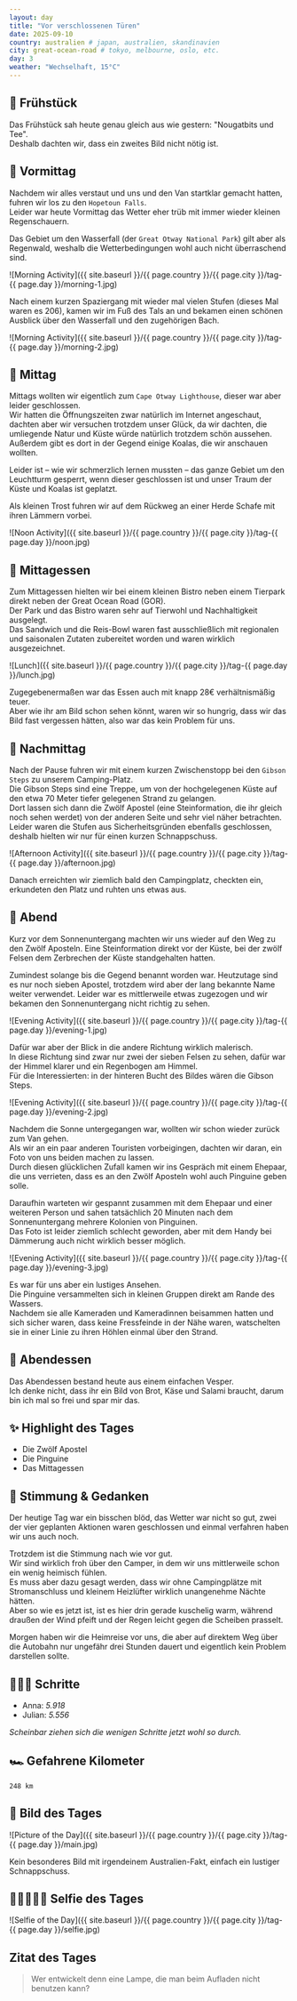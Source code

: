 ```yaml
---
layout: day
title: "Vor verschlossenen Türen"
date: 2025-09-10
country: australien # japan, australien, skandinavien
city: great-ocean-road # tokyo, melbourne, oslo, etc.
day: 3
weather: "Wechselhaft, 15°C"
---
```


## 🥐 Frühstück

Das Frühstück sah heute genau gleich aus wie gestern: "Nougatbits und Tee".  
Deshalb dachten wir, dass ein zweites Bild nicht nötig ist.

## 🌅 Vormittag

Nachdem wir alles verstaut und uns und den Van startklar gemacht hatten, fuhren wir los zu den `Hopetoun Falls`.  
Leider war heute Vormittag das Wetter eher trüb mit immer wieder kleinen Regenschauern.  

Das Gebiet um den Wasserfall (der `Great Otway National Park`) gilt aber als Regenwald, weshalb die Wetterbedingungen wohl auch nicht überraschend sind.  

![Morning Activity]({{ site.baseurl }}/{{ page.country }}/{{ page.city }}/tag-{{ page.day }}/morning-1.jpg)

Nach einem kurzen Spaziergang mit wieder mal vielen Stufen (dieses Mal waren es 206), kamen wir im Fuß des Tals an und bekamen einen schönen Ausblick über den Wasserfall und den zugehörigen Bach.  

![Morning Activity]({{ site.baseurl }}/{{ page.country }}/{{ page.city }}/tag-{{ page.day }}/morning-2.jpg)

## 🌇 Mittag

Mittags wollten wir eigentlich zum `Cape Otway Lighthouse`, dieser war aber leider geschlossen.  
Wir hatten die Öffnungszeiten zwar natürlich im Internet angeschaut, dachten aber wir versuchen trotzdem unser Glück, da wir dachten, die umliegende Natur und Küste würde natürlich trotzdem schön aussehen.  
Außerdem gibt es dort in der Gegend einige Koalas, die wir anschauen wollten.  

Leider ist – wie wir schmerzlich lernen mussten – das ganze Gebiet um den Leuchtturm gesperrt, wenn dieser geschlossen ist und unser Traum der Küste und Koalas ist geplatzt.  

Als kleinen Trost fuhren wir auf dem Rückweg an einer Herde Schafe mit ihren Lämmern vorbei.  

![Noon Activity]({{ site.baseurl }}/{{ page.country }}/{{ page.city }}/tag-{{ page.day }}/noon.jpg)

## 🍣 Mittagessen

Zum Mittagessen hielten wir bei einem kleinen Bistro neben einem Tierpark direkt neben der Great Ocean Road (GOR).  
Der Park und das Bistro waren sehr auf Tierwohl und Nachhaltigkeit ausgelegt.  
Das Sandwich und die Reis-Bowl waren fast ausschließlich mit regionalen und saisonalen Zutaten zubereitet worden und waren wirklich ausgezeichnet.  

![Lunch]({{ site.baseurl }}/{{ page.country }}/{{ page.city }}/tag-{{ page.day }}/lunch.jpg)

Zugegebenermaßen war das Essen auch mit knapp 28€ verhältnismäßig teuer.  
Aber wie ihr am Bild schon sehen könnt, waren wir so hungrig, dass wir das Bild fast vergessen hätten, also war das kein Problem für uns.  

## 🌆 Nachmittag

Nach der Pause fuhren wir mit einem kurzen Zwischenstopp bei den `Gibson Steps` zu unserem Camping-Platz.  
Die Gibson Steps sind eine Treppe, um von der hochgelegenen Küste auf den etwa 70 Meter tiefer gelegenen Strand zu gelangen.  
Dort lassen sich dann die Zwölf Apostel (eine Steinformation, die ihr gleich noch sehen werdet) von der anderen Seite und sehr viel näher betrachten.  
Leider waren die Stufen aus Sicherheitsgründen ebenfalls geschlossen, deshalb hielten wir nur für einen kurzen Schnappschuss.  

![Afternoon Activity]({{ site.baseurl }}/{{ page.country }}/{{ page.city }}/tag-{{ page.day }}/afternoon.jpg)

Danach erreichten wir ziemlich bald den Campingplatz, checkten ein, erkundeten den Platz und ruhten uns etwas aus.  

## 🌙 Abend

Kurz vor dem Sonnenuntergang machten wir uns wieder auf den Weg zu den Zwölf Aposteln.
Eine Steinformation direkt vor der Küste, bei der zwölf Felsen dem Zerbrechen der Küste standgehalten hatten.

Zumindest solange bis die Gegend benannt worden war.
Heutzutage sind es nur noch sieben Apostel, trotzdem wird aber der lang bekannte Name weiter verwendet. 
Leider war es mittlerweile etwas zugezogen und wir bekamen den Sonnenuntergang nicht richtig zu sehen.

![Evening Activity]({{ site.baseurl }}/{{ page.country }}/{{ page.city }}/tag-{{ page.day }}/evening-1.jpg)

Dafür war aber der Blick in die andere Richtung wirklich malerisch.  
In diese Richtung sind zwar nur zwei der sieben Felsen zu sehen, dafür war der Himmel klarer und ein Regenbogen am Himmel.  
Für die Interessierten: in der hinteren Bucht des Bildes wären die Gibson Steps.  

![Evening Activity]({{ site.baseurl }}/{{ page.country }}/{{ page.city }}/tag-{{ page.day }}/evening-2.jpg)

Nachdem die Sonne untergegangen war, wollten wir schon wieder zurück zum Van gehen.  
Als wir an ein paar anderen Touristen vorbeigingen, dachten wir daran, ein Foto von uns beiden machen zu lassen.  
Durch diesen glücklichen Zufall kamen wir ins Gespräch mit einem Ehepaar, die uns verrieten, dass es an den Zwölf Aposteln wohl auch Pinguine geben solle.  

Daraufhin warteten wir gespannt zusammen mit dem Ehepaar und einer weiteren Person und sahen tatsächlich 20 Minuten nach dem Sonnenuntergang mehrere Kolonien von Pinguinen.  
Das Foto ist leider ziemlich schlecht geworden, aber mit dem Handy bei Dämmerung auch nicht wirklich besser möglich.  

![Evening Activity]({{ site.baseurl }}/{{ page.country }}/{{ page.city }}/tag-{{ page.day }}/evening-3.jpg)

Es war für uns aber ein lustiges Ansehen.  
Die Pinguine versammelten sich in kleinen Gruppen direkt am Rande des Wassers.  
Nachdem sie alle Kameraden und Kameradinnen beisammen hatten und sich sicher waren, dass keine Fressfeinde in der Nähe waren, watschelten sie in einer Linie zu ihren Höhlen einmal über den Strand.  

## 🍜 Abendessen

Das Abendessen bestand heute aus einem einfachen Vesper.  
Ich denke nicht, dass ihr ein Bild von Brot, Käse und Salami braucht, darum bin ich mal so frei und spar mir das.  

## ✨ Highlight des Tages

- Die Zwölf Apostel  
- Die Pinguine  
- Das Mittagessen  

## 💭 Stimmung & Gedanken

Der heutige Tag war ein bisschen blöd, das Wetter war nicht so gut, zwei der vier geplanten Aktionen waren geschlossen und einmal verfahren haben wir uns auch noch.  

Trotzdem ist die Stimmung nach wie vor gut.  
Wir sind wirklich froh über den Camper, in dem wir uns mittlerweile schon ein wenig heimisch fühlen.  
Es muss aber dazu gesagt werden, dass wir ohne Campingplätze mit Stromanschluss und kleinem Heizlüfter wirklich unangenehme Nächte hätten.  
Aber so wie es jetzt ist, ist es hier drin gerade kuschelig warm, während draußen der Wind pfeift und der Regen leicht gegen die Scheiben prasselt.  

Morgen haben wir die Heimreise vor uns, die aber auf direktem Weg über die Autobahn nur ungefähr drei Stunden dauert und eigentlich kein Problem darstellen sollte.  

## 🏃🏽‍♀️ Schritte

- Anna: _5.918_  
- Julian: _5.556_  

_Scheinbar ziehen sich die wenigen Schritte jetzt wohl so durch._  

## 🏎️ Gefahrene Kilometer

`248 km`

## 📸 Bild des Tages

![Picture of the Day]({{ site.baseurl }}/{{ page.country }}/{{ page.city }}/tag-{{ page.day }}/main.jpg)

Kein besonderes Bild mit irgendeinem Australien-Fakt, einfach ein lustiger Schnappschuss.  

## 👩🏻‍🤝‍👨🏽 Selfie des Tages

![Selfie of the Day]({{ site.baseurl }}/{{ page.country }}/{{ page.city }}/tag-{{ page.day }}/selfie.jpg)

## Zitat des Tages

> Wer entwickelt denn eine Lampe, die man beim Aufladen nicht benutzen kann?
